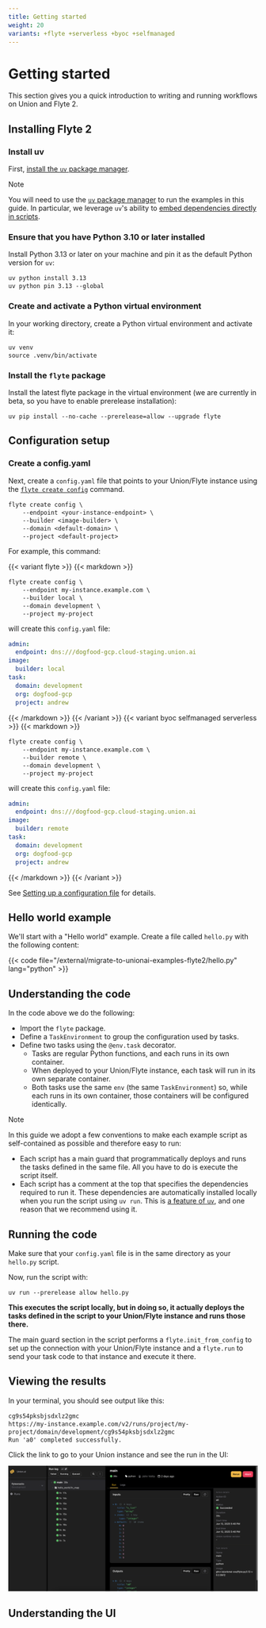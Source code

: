 ```yaml
---
title: Getting started
weight: 20
variants: +flyte +serverless +byoc +selfmanaged
---
```


# Getting started

This section gives you a quick introduction to writing and running workflows on Union and Flyte 2.

## Installing Flyte 2

### Install uv

First, [install the `uv` package manager](https://docs.astral.sh/uv/getting-started/installation/).

> [!NOTE]
> You will need to use the [`uv` package manager](https://docs.astral.sh/uv/) to run the examples in this guide.
> In particular, we leverage `uv`'s ability to [embed dependencies directly in scripts](https://docs.astral.sh/uv/guides/scripts/#declaring-script-dependencies).

### Ensure that you have Python 3.10 or later installed

Install Python 3.13 or later on your machine and pin it as the default Python version for `uv`:

```shell
uv python install 3.13
uv python pin 3.13 --global
```

### Create and activate a Python virtual environment

In your working directory, create a Python virtual environment and activate it:

```shell
uv venv
source .venv/bin/activate
```

### Install the `flyte` package

Install the latest flyte package in the virtual environment (we are currently in beta, so you have to enable prerelease installation):

```shell
uv pip install --no-cache --prerelease=allow --upgrade flyte
```

## Configuration setup

### Create a config.yaml

Next, create a `config.yaml` file that points to your Union/Flyte instance using the [`flyte create config`](../api-reference/flyte-cli#flyte-create-config) command.

```shell
flyte create config \
    --endpoint <your-instance-endpoint> \
    --builder <image-builder> \
    --domain <default-domain> \
    --project <default-project>
```

For example, this command:

{{< variant flyte >}}
{{< markdown >}}
```shell
flyte create config \
    --endpoint my-instance.example.com \
    --builder local \
    --domain development \
    --project my-project
```

will create this `config.yaml` file:

```yaml
admin:
  endpoint: dns:///dogfood-gcp.cloud-staging.union.ai
image:
  builder: local
task:
  domain: development
  org: dogfood-gcp
  project: andrew
```
{{< /markdown >}}
{{< /variant >}}
{{< variant byoc selfmanaged serverless >}}
{{< markdown >}}
```shell
flyte create config \
    --endpoint my-instance.example.com \
    --builder remote \
    --domain development \
    --project my-project
```

will create this `config.yaml` file:

```yaml
admin:
  endpoint: dns:///dogfood-gcp.cloud-staging.union.ai
image:
  builder: remote
task:
  domain: development
  org: dogfood-gcp
  project: andrew
```
{{< /markdown >}}
{{< /variant >}}

See [Setting up a configuration file](./configuration#setting-up-a-configuration-file) for details.

## Hello world example

We'll start with a "Hello world" example.
Create a file called `hello.py` with the following content:

{{< code file="/external/migrate-to-unionai-examples-flyte2/hello.py" lang="python" >}}

## Understanding the code

In the code above we do the following:

* Import the `flyte` package.
* Define a `TaskEnvironment` to group the configuration used by tasks.
* Define two tasks using the `@env.task` decorator.
    * Tasks are regular Python functions, and each runs in its own container.
    * When deployed to your Union/Flyte instance, each task will run in its own separate container.
    * Both tasks use the same `env` (the same `TaskEnvironment`) so, while each runs in its own container, those containers will be configured identically.

> [!NOTE]
> In this guide we adopt a few conventions to make each example script as self-contained as possible
> and therefore easy to run:
>
> * Each script has a main guard that programmatically deploys and runs the tasks defined in the same file.
>   All you have to do is execute the script itself.
> * Each script has a comment at the top that specifies the dependencies required to run it.
>   These dependencies are automatically installed locally when you run the script using `uv run`.
>   This is [a feature of `uv`](https://docs.astral.sh/uv/guides/scripts/#declaring-script-dependencies),
>   and one reason that we recommend using it.

## Running the code

Make sure that your `config.yaml` file is in the same directory as your `hello.py` script.

Now, run the script with:

```shell
uv run --prerelease allow hello.py
```

**This executes the script locally, but in doing so, it actually deploys the tasks defined in the script to your Union/Flyte instance and runs those there.**

The main guard section in the script performs a `flyte.init_from_config` to set up the connection with your Union/Flyte instance and a `flyte.run` to send your task code to that instance and execute it there.

## Viewing the results

In your terminal, you should see output like this:

```shell
cg9s54pksbjsdxlz2gmc
https://my-instance.example.com/v2/runs/project/my-project/domain/development/cg9s54pksbjsdxlz2gmc
Run 'a0' completed successfully.
```

Click the link to go to your Union instance and see the run in the UI:

![V2 UI](../_static/images/user-guide/v2ui.png)

## Understanding the UI

<!-- TODO: Add explanation of the UI elements and their functionality -->
